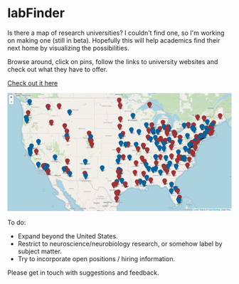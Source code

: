 # labFinder
 
Is there a map of research universities? I couldn't find one, so I'm working on making one (still in beta). Hopefully this will help academics find their next home by visualizing the possibilities.

Browse around, click on pins, follow the links to university websites and check out what they have to offer.

<a href="http://brkanter.com/USA_R1_map.html" target="_blank">Check out it here</a>

![Image](https://github.com/brkanter/labFinder/blob/master/screenshot.PNG)

To do:
  * Expand beyond the United States.
  * Restrict to neuroscience/neurobiology research, or somehow label by subject matter.
  * Try to incorporate open positions / hiring information.

Please get in touch with suggestions and feedback.